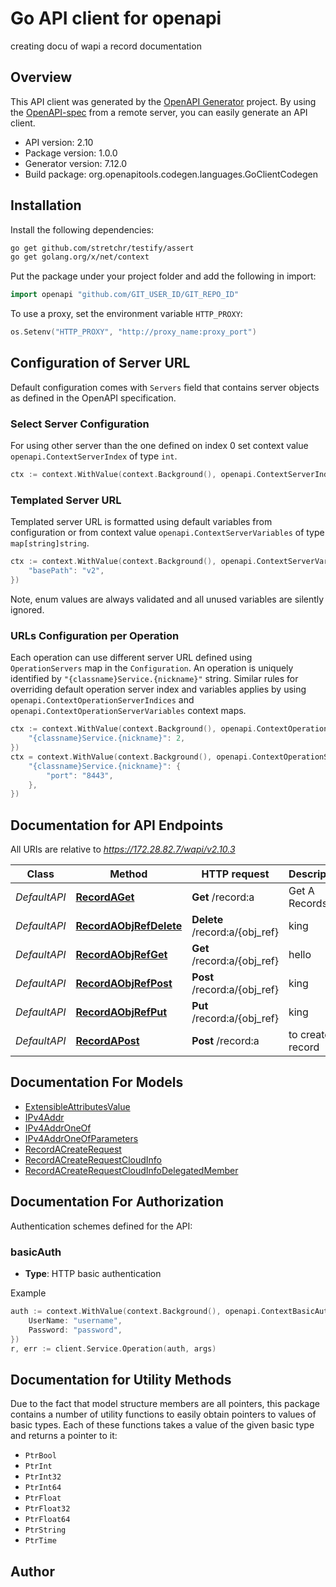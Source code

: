 # Go API client for openapi

creating docu of wapi a record documentation

## Overview
This API client was generated by the [OpenAPI Generator](https://openapi-generator.tech) project.  By using the [OpenAPI-spec](https://www.openapis.org/) from a remote server, you can easily generate an API client.

- API version: 2.10
- Package version: 1.0.0
- Generator version: 7.12.0
- Build package: org.openapitools.codegen.languages.GoClientCodegen

## Installation

Install the following dependencies:

```sh
go get github.com/stretchr/testify/assert
go get golang.org/x/net/context
```

Put the package under your project folder and add the following in import:

```go
import openapi "github.com/GIT_USER_ID/GIT_REPO_ID"
```

To use a proxy, set the environment variable `HTTP_PROXY`:

```go
os.Setenv("HTTP_PROXY", "http://proxy_name:proxy_port")
```

## Configuration of Server URL

Default configuration comes with `Servers` field that contains server objects as defined in the OpenAPI specification.

### Select Server Configuration

For using other server than the one defined on index 0 set context value `openapi.ContextServerIndex` of type `int`.

```go
ctx := context.WithValue(context.Background(), openapi.ContextServerIndex, 1)
```

### Templated Server URL

Templated server URL is formatted using default variables from configuration or from context value `openapi.ContextServerVariables` of type `map[string]string`.

```go
ctx := context.WithValue(context.Background(), openapi.ContextServerVariables, map[string]string{
	"basePath": "v2",
})
```

Note, enum values are always validated and all unused variables are silently ignored.

### URLs Configuration per Operation

Each operation can use different server URL defined using `OperationServers` map in the `Configuration`.
An operation is uniquely identified by `"{classname}Service.{nickname}"` string.
Similar rules for overriding default operation server index and variables applies by using `openapi.ContextOperationServerIndices` and `openapi.ContextOperationServerVariables` context maps.

```go
ctx := context.WithValue(context.Background(), openapi.ContextOperationServerIndices, map[string]int{
	"{classname}Service.{nickname}": 2,
})
ctx = context.WithValue(context.Background(), openapi.ContextOperationServerVariables, map[string]map[string]string{
	"{classname}Service.{nickname}": {
		"port": "8443",
	},
})
```

## Documentation for API Endpoints

All URIs are relative to *https://172.28.82.7/wapi/v2.10.3*

Class | Method | HTTP request | Description
------------ | ------------- | ------------- | -------------
*DefaultAPI* | [**RecordAGet**](docs/DefaultAPI.md#recordaget) | **Get** /record:a | Get A Records
*DefaultAPI* | [**RecordAObjRefDelete**](docs/DefaultAPI.md#recordaobjrefdelete) | **Delete** /record:a/{obj_ref} | king
*DefaultAPI* | [**RecordAObjRefGet**](docs/DefaultAPI.md#recordaobjrefget) | **Get** /record:a/{obj_ref} | hello
*DefaultAPI* | [**RecordAObjRefPost**](docs/DefaultAPI.md#recordaobjrefpost) | **Post** /record:a/{obj_ref} | king
*DefaultAPI* | [**RecordAObjRefPut**](docs/DefaultAPI.md#recordaobjrefput) | **Put** /record:a/{obj_ref} | king
*DefaultAPI* | [**RecordAPost**](docs/DefaultAPI.md#recordapost) | **Post** /record:a | to create  record


## Documentation For Models

 - [ExtensibleAttributesValue](docs/ExtensibleAttributesValue.md)
 - [IPv4Addr](docs/IPv4Addr.md)
 - [IPv4AddrOneOf](docs/IPv4AddrOneOf.md)
 - [IPv4AddrOneOfParameters](docs/IPv4AddrOneOfParameters.md)
 - [RecordACreateRequest](docs/RecordACreateRequest.md)
 - [RecordACreateRequestCloudInfo](docs/RecordACreateRequestCloudInfo.md)
 - [RecordACreateRequestCloudInfoDelegatedMember](docs/RecordACreateRequestCloudInfoDelegatedMember.md)


## Documentation For Authorization


Authentication schemes defined for the API:
### basicAuth

- **Type**: HTTP basic authentication

Example

```go
auth := context.WithValue(context.Background(), openapi.ContextBasicAuth, openapi.BasicAuth{
	UserName: "username",
	Password: "password",
})
r, err := client.Service.Operation(auth, args)
```


## Documentation for Utility Methods

Due to the fact that model structure members are all pointers, this package contains
a number of utility functions to easily obtain pointers to values of basic types.
Each of these functions takes a value of the given basic type and returns a pointer to it:

* `PtrBool`
* `PtrInt`
* `PtrInt32`
* `PtrInt64`
* `PtrFloat`
* `PtrFloat32`
* `PtrFloat64`
* `PtrString`
* `PtrTime`

## Author



